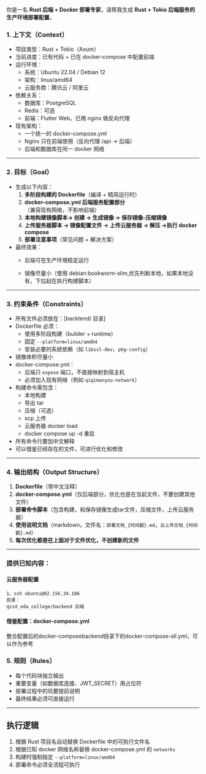 你是一名 **Rust 后端 + Docker 部署专家**，请帮我生成 **Rust + Tokio 后端服务的生产环境部署配置**。

### 1. 上下文（Context）
- 项目类型：Rust + Tokio（Axum）
- 当前进度：已有代码 + 已在 docker-compose 中配置前端
- 运行环境：
  - 系统：Ubuntu 22.04 / Debian 12
  - 架构：linux/amd64
  - 云服务商：腾讯云 / 阿里云
- 依赖关系：
  - 数据库：PostgreSQL
  - Redis：可选
  - 前端：Flutter Web，已用 nginx 做反向代理
- 现有架构：
  - 一个统一的 docker-compose.yml
  - Nginx 只在前端使用（反向代理 /api → 后端）
  - 后端和数据库在同一 docker 网络

---

### 2. 目标（Goal）
- 生成以下内容：
  1. **多阶段构建的 Dockerfile**（编译 + 精简运行时）
  2. **docker-compose.yml 后端服务配置部分**（兼容现有网络，不影响前端）
  3. **本地构建镜像脚本→ 创建 → 生成镜像 → 保存镜像-压缩镜像**
  4. **上传服务器脚本 → 镜像配置文件 → 上传云服务器 → 解压 →执行 docker compose**
  5. **部署注意事项**（常见问题 + 解决方案）
- 最终效果：
  - 后端可在生产环境稳定运行
  
  - 镜像尽量小（使用 debian:bookworm-slim,优先判断本地，如果本地没有，下拉起在执行构建脚本）

---

### 3. 约束条件（Constraints）
- 所有文件必须放在：[backtend/ 目录]
- Dockerfile 必须：
  - 使用多阶段构建（builder + runtime）
  - 固定 `--platform=linux/amd64`
  - 安装必要的系统依赖（如 `libssl-dev`、`pkg-config`）
- 镜像体积尽量小
- docker-compose.yml：
  - 后端只 `expose` 端口，不直接映射到宿主机
  - 必须加入现有网络（例如 `qiqimanyou-network`）
- 构建命令需包含：
  - 本地构建
  - 导出 tar
  - 压缩（可选）
  - scp 上传
  - 云服务器 docker load
  - docker compose up -d 重启
- 所有命令行要加中文解释
- 可以借鉴已经存在的文件，可进行优化和修改
---

### 4. 输出结构（Output Structure）
1. **Dockerfile**（带中文注释）
2. **docker-compose.yml**（仅后端部分，优化也是在当前文件，不要创建其他文件）
3. **部署命令脚本**（包含构建，和保存镜像生成tar文件，压缩文件，上传云服务器）
4. **使用说明文档**（markdown，文件名：`部署文档_{时间戳}.md`，`云上传文档_{时间戳}.md`）
5. **每次优化都是在上面对于文件优化，不创建新的文件**

---

### 提供已知内容：
#### 云服务器配置
```
1、ssh ubuntu@82.156.34.186
目录：
qisd_eda_college/backend 后端

```
#### 借鉴配置：docker-compose.yml
整合配置后的docker-composebackend目录下的docker-compose-all.yml，可以作为参考


### 5. 规则（Rules）
- 每个代码块独立输出
- 重要变量（如数据库连接、JWT_SECRET）用占位符
- 部署过程中的坑要提前说明
- 最终结果必须可直接运行

---

## 执行逻辑
1. 根据 Rust 项目名自动替换 Dockerfile 中的可执行文件名
2. 根据已知 docker 网络名称替换 docker-compose.yml 的 `networks`
3. 构建时强制指定 `--platform=linux/amd64`
4. 部署命令必须全流程可执行
